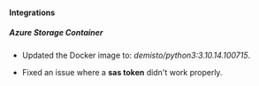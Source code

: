 
#### Integrations

##### Azure Storage Container
- Updated the Docker image to: *demisto/python3:3.10.14.100715*.

- Fixed an issue where a **sas token** didn't work properly.